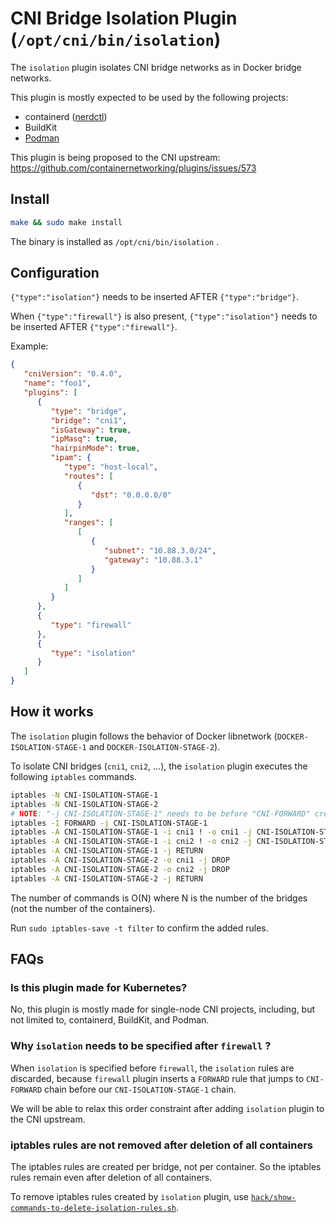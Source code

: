 # CNI Bridge Isolation Plugin (`/opt/cni/bin/isolation`)

The `isolation` plugin isolates CNI bridge networks as in Docker bridge networks.

This plugin is mostly expected to be used by the following projects:
- containerd ([nerdctl](https://github.com/AkihiroSuda/nerdctl))
- BuildKit
- [Podman](https://github.com/containers/podman/issues/5805)

This plugin is being proposed to the CNI upstream: https://github.com/containernetworking/plugins/issues/573

## Install

```bash
make && sudo make install
```

The binary is installed as `/opt/cni/bin/isolation` .

## Configuration

`{"type":"isolation"}` needs to be inserted AFTER `{"type":"bridge"}`.

When `{"type":"firewall"}` is also present, `{"type":"isolation"}` needs to be inserted AFTER `{"type":"firewall"}`.

Example:

```json
{
   "cniVersion": "0.4.0",
   "name": "foo1",
   "plugins": [
      {
         "type": "bridge",
         "bridge": "cni1",
         "isGateway": true,
         "ipMasq": true,
         "hairpinMode": true,
         "ipam": {
            "type": "host-local",
            "routes": [
               {
                  "dst": "0.0.0.0/0"
               }
            ],
            "ranges": [
               [
                  {
                     "subnet": "10.88.3.0/24",
                     "gateway": "10.88.3.1"
                  }
               ]
            ]
         }
      },
      {
         "type": "firewall"
      },
      {
         "type": "isolation"
      }
   ]
}
```

## How it works

The `isolation` plugin follows the behavior of Docker libnetwork (`DOCKER-ISOLATION-STAGE-1` and `DOCKER-ISOLATION-STAGE-2`).

To isolate CNI bridges (`cni1`, `cni2`, ...), the `isolation` plugin executes the following `iptables` commands.

```bash
iptables -N CNI-ISOLATION-STAGE-1
iptables -N CNI-ISOLATION-STAGE-2
# NOTE: "-j CNI-ISOLATION-STAGE-1" needs to be before "CNI-FORWARD" created by CNI firewall plugin. So we use -I here.
iptables -I FORWARD -j CNI-ISOLATION-STAGE-1
iptables -A CNI-ISOLATION-STAGE-1 -i cni1 ! -o cni1 -j CNI-ISOLATION-STAGE-2
iptables -A CNI-ISOLATION-STAGE-1 -i cni2 ! -o cni2 -j CNI-ISOLATION-STAGE-2
iptables -A CNI-ISOLATION-STAGE-1 -j RETURN
iptables -A CNI-ISOLATION-STAGE-2 -o cni1 -j DROP
iptables -A CNI-ISOLATION-STAGE-2 -o cni2 -j DROP
iptables -A CNI-ISOLATION-STAGE-2 -j RETURN
```

The number of commands is O(N) where N is the number of the bridges (not the number of the containers).

Run `sudo iptables-save -t filter` to confirm the added rules.

## FAQs
### Is this plugin made for Kubernetes?

No, this plugin is mostly made for single-node CNI projects, including, but not limited to, containerd, BuildKit, and Podman.

### Why `isolation` needs to be specified after `firewall` ?

When `isolation` is specified before `firewall`, the `isolation` rules are discarded, because 
`firewall` plugin inserts a `FORWARD` rule that jumps to `CNI-FORWARD` chain before our `CNI-ISOLATION-STAGE-1` chain.

We will be able to relax this order constraint after adding `isolation` plugin to the CNI upstream.

### iptables rules are not removed after deletion of all containers

The iptables rules are created per bridge, not per container.
So the iptables rules remain even after deletion of all containers.

To remove iptables rules created by `isolation` plugin, use [`hack/show-commands-to-delete-isolation-rules.sh`](./hack/show-commands-to-delete-isolation-rules.sh).
